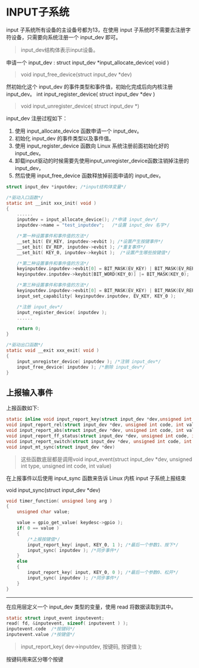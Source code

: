 # INPUT子系统

input 子系统所有设备的主设备号都为13，在使用 input 子系统时不需要去注册字符设备，只需要向系统注册一个 input_dev 即可。
> input_dev结构体表示input设备。

申请一个 input_dev :
struct input_dev *input_allocate_device( void )

> void input_free_device(struct input_dev *dev)

然初始化这个 input_dev 的事件类型和事件值，初始化完成后向内核注册 input_dev。
int input_register_device( struct input_dev *dev )

> void input_unregister_device( struct input_dev *)

input_dev 注册过程如下：

1. 使用 input_allocate_device 函数申请一个 input_dev。
2. 初始化 input_dev 的事件类型以及事件值。
3. 使用 input_register_device 函数向 Linux 系统注册前面初始化好的 input_dev。
4. 卸载input驱动的时候需要先使用input_unregister_device函数注销掉注册的input_dev，
5. 然后使用 input_free_device 函数释放掉前面申请的 input_dev。

```C
struct input_dev *inputdev; /*input结构体变量*/

/*驱动入口函数*/
static int __init xxx_init( void )
{
    ......
    inputdev = input_allocate_device(); /*申请 input_dev*/
    inputdev->name = "test_inputdev";   /*设置 input_dev 名字*/

    /*第一种设置事件和事件值的方法*/
    __set_bit( EV_KEY, inputdev->evbit ); /*设置产生按键事件*/
    __set_bit( EV_REP, inputdev->evbit ); /*重复事件*/
    __set_bit( KEY_0, inputdev->keybit );  /*设置产生哪些按键值*/

    /*第二种设置事件和事件值的方法*/
    keyinputdev.inputdev->evbit[0] = BIT_MASK(EV_KEY) | BIT_MASK(EV_REP);
    keyinputdev.inputdev->keybit[BIT_WORD(KEY_0)] |= BIT_MASK(KEY_0);

    /*第三种设置事件和事件值的方法*/
    keyinputdev.inputdev->evbit[0] = BIT_MASK(EV_KEY) | BIT_MASK(EV_REP);
    input_set_capability( keyinputdev.inputdev, EV_KEY, KEY_0 );

    /*注册 input_dev*/
    input_register_device( inputdev );
    ......

    return 0;
}

/*驱动出口函数*/
static void __exit xxx_exit( void )
{
    input_unregister_device( inputdev ); /*注销 input_dev*/
    input_free_device( inputdev ); /*删除 input_dev*/
}
```

## 上报输入事件

上报函数如下:

```C
static inline void input_report_key(struct input_dev *dev,unsigned int code, int value)
void input_report_rel(struct input_dev *dev, unsigned int code, int value)
void input_report_abs(struct input_dev *dev, unsigned int code, int value)
void input_report_ff_status(struct input_dev *dev, unsigned int code, int value)
void input_report_switch(struct input_dev *dev, unsigned int code, int value)
void input_mt_sync(struct input_dev *dev)
```

>这些函数底层都是调用void input_event(struct input_dev *dev, unsigned int type, unsigned int code, int value)

在上报事件以后使用 input_sync 函数来告诉 Linux 内核 input 子系统上报结束

void input_sync(struct input_dev *dev)

```C
void timer_function( unsigned long arg )
{
    unsigned char value;

    value = gpio_get_value( keydesc->gpio );
    if( 0 == value )
    {
        /*上报按键值*/
        input_report_key( input, KEY_0, 1 ); /*最后一个参数1、按下*/
        input_sync( inputdev ); /*同步事件*/
    }
    else
    {
        input_report_key( input, KEY_0, 0 ); /*最后一个参数0、松开*/
        input_sync( inputdev ); /*同步事件*/
    }
}
```

---

在应用层定义一个 input_dev 类型的变量，使用 read 将数据读取到其中。

```C
static struct input_event inputevent;
read( fd, &inputevent, sizeof( inputevent ) );
inputevent.code  /*按键码*/
inputevent.value /*按键值*/
```

> input_report_key( dev->inputdev, 按键码, 按键值 );

按键码用来区分哪个按键
